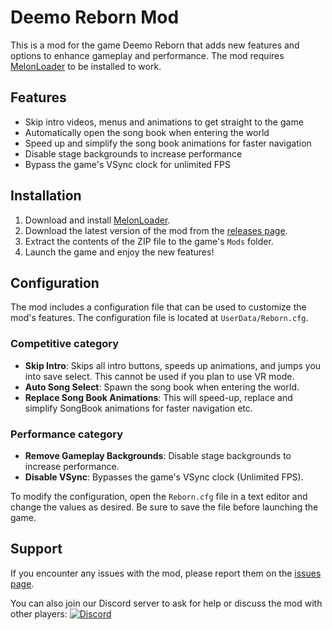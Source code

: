 # Deemo Reborn Mod

This is a mod for the game Deemo Reborn that adds new features and options to enhance gameplay and performance. The mod requires [MelonLoader](https://melonwiki.xyz) to be installed to work.

## Features

- Skip intro videos, menus and animations to get straight to the game
- Automatically open the song book when entering the world
- Speed up and simplify the song book animations for faster navigation
- Disable stage backgrounds to increase performance
- Bypass the game\'s VSync clock for unlimited FPS

## Installation

1. Download and install [MelonLoader](https://melonwiki.xyz).
2. Download the latest version of the mod from the [releases page](https://github.com/Ahriana/DeemoRebirth/releases).
3. Extract the contents of the ZIP file to the game\'s `Mods` folder.
4. Launch the game and enjoy the new features!

## Configuration

The mod includes a configuration file that can be used to customize the mod\'s features. The configuration file is located at `UserData/Reborn.cfg`.

### Competitive category

- **Skip Intro**: Skips all intro buttons, speeds up animations, and jumps you into save select. This cannot be used if you plan to use VR mode.
- **Auto Song Select**: Spawn the song book when entering the world.
- **Replace Song Book Animations**: This will speed-up, replace and simplify SongBook animations for faster navigation etc.

### Performance category

- **Remove Gameplay Backgrounds**: Disable stage backgrounds to increase performance.
- **Disable VSync**: Bypasses the game\'s VSync clock (Unlimited FPS).

To modify the configuration, open the `Reborn.cfg` file in a text editor and change the values as desired. Be sure to save the file before launching the game.

## Support

If you encounter any issues with the mod, please report them on the [issues page](https://github.com/Ahriana/DeemoRebirth/issues).

You can also join our Discord server to ask for help or discuss the mod with other players:
[![Discord](https://img.shields.io/discord/1084170032768102482)](https://discord.gg/MDS8E27j7U)